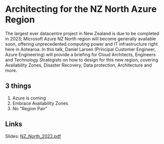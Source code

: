 # Architecting for the NZ North Azure Region

The largest ever datacentre project in New Zealand is due to be completed in 2023; Microsoft Azure NZ North region will become generally available soon, offering unprecedented computing power and IT infrastructure right here in Aotearoa. In this talk, Daniel Larsen (Principal Customer Engineer, Azure Engineering) will provide a briefing for Cloud Architects, Engineers and Technology Strategists on how to design for this new region, covering Availability Zones, Disaster Recovery, Data protection, Architecture and more.

## 3 things

1. Azure is coming
2. Embrace Availability Zones
3. No "Region Pair"

## Links

Slides: [NZ_North_2022.pdf](https://github.com/DanielLarsenNZ/talks/raw/main/nz-north/NZ_North_2022.pdf)

